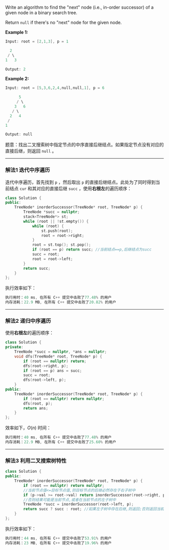 

Write an algorithm to find the "next" node (i.e., in-order successor) of a given node in a binary search tree.

Return `null` if there's no "next" node for the given node.

**Example 1:**
```swift
Input: root = [2,1,3], p = 1

  2
 / \
1   3

Output: 2
```

**Example 2:**

```swift
Input: root = [5,3,6,2,4,null,null,1], p = 6

      5
     / \
    3   6
   / \
  2   4
 /   
1

Output: null
```

题意：找出二叉搜索树中指定节点的中序直接后继结点。如果指定节点没有对应的直接后继，则返回 `null` 。

---
### 解法1 迭代中序遍历
迭代中序遍历，首先找到 `p` ，然后取出 `p` 的直接后继结点。此处为了同时得到当前结点 `cur` 和其对应的直接后继 `succ` ，使用**右根左**的遍历顺序：
```cpp
class Solution {
public:
    TreeNode* inorderSuccessor(TreeNode* root, TreeNode* p) {
        TreeNode *succ = nullptr;
        stack<TreeNode*> st;
        while (root || !st.empty()) {
            while (root) {
                st.push(root);
                root = root->right;
            }
            root = st.top(); st.pop();
            if (root == p) return succ; //当前结点==p,后继结点为succ
            succ = root;
            root = root->left;
        }
        return succ;
    }
};
```
执行效率如下：
```cpp
执行用时：40 ms, 在所有 C++ 提交中击败了77.48% 的用户
内存消耗：22.9 MB, 在所有 C++ 提交中击败了20.82% 的用户
```
---
### 解法2 递归中序遍历
使用**右根左**的遍历顺序：
```cpp
class Solution { 
private:
    TreeNode *succ = nullptr, *ans = nullptr;
    void dfs(TreeNode* root, TreeNode* p) {
        if (root == nullptr) return;
        dfs(root->right, p);
        if (root == p) ans = succ;
        succ = root;
        dfs(root->left, p);
    }
public: 
    TreeNode* inorderSuccessor(TreeNode* root, TreeNode* p) {
        if (root == nullptr) return nullptr; 
        dfs(root, p);
        return ans;
    }
};
```
效率如下，$O(n)$ 时间：
```cpp
执行用时：40 ms, 在所有 C++ 提交中击败了77.48% 的用户
内存消耗：22.9 MB, 在所有 C++ 提交中击败了25.60% 的用户
```
---
### 解法3 利用二叉搜索树特性
```cpp
class Solution { 
public: 
    TreeNode* inorderSuccessor(TreeNode* root, TreeNode* p) {
        if (root == nullptr) return nullptr; 
        //当前节点值<=目标节点值,则目标节点的后继必然存在于右子树中
        if (p->val >= root->val) return inorderSuccessor(root->right, p);
        //否则结果可能是当前节点,或者在当前节点的左子树中
        TreeNode *succ = inorderSuccessor(root->left, p);
        return succ ? succ : root; //如果左子树中存在后继,则返回;否则返回当前节点
    }
};
```
执行效率如下：
```cpp
执行用时：44 ms, 在所有 C++ 提交中击败了53.91% 的用户
内存消耗：23 MB, 在所有 C++ 提交中击败了19.96% 的用户
```

